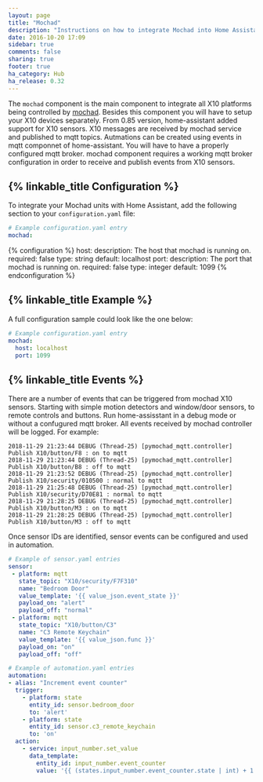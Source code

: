 ```yaml
---
layout: page
title: "Mochad"
description: "Instructions on how to integrate Mochad into Home Assistant."
date: 2016-10-20 17:09
sidebar: true
comments: false
sharing: true
footer: true
ha_category: Hub
ha_release: 0.32
---
```


The `mochad` component is the main component to integrate all X10 platforms being controlled by [mochad](https://sourceforge.net/projects/mochad/). Besides this component you will have to setup your X10 devices separately. From 0.85 version, home-assistant added support for X10 sensors. X10 messages are
received by mochad service and published to mqtt topics. Autmations can be created using events in mqtt componnet of home-assistant. You will have to have a properly configured mqtt broker. mochad component 
requires a working mqtt broker configuration in order to receive and publish events from X10 sensors.

## {% linkable_title Configuration %}

To integrate your Mochad units with Home Assistant, add the following section to your `configuration.yaml` file:

```yaml
# Example configuration.yaml entry
mochad:
```

{% configuration %}
host:
  description: The host that mochad is running on.
  required: false
  type: string
  default: localhost
port:
  description: The port that mochad is running on.
  required: false
  type: integer
  default: 1099
{% endconfiguration %}

## {% linkable_title Example %}

A full configuration sample could look like the one below:

```yaml
# Example configuration.yaml entry
mochad:
  host: localhost
  port: 1099
```
## {% linkable_title Events %}

There are a number of events that can be triggered from mochad X10 sensors. Starting with simple
motion detectors and window/door sensors, to remote controls and buttons. Run home-assisstant in a debug mode or without a confugured mqtt broker. All events received by mochad controller will be logged. For example:
```
2018-11-29 21:23:44 DEBUG (Thread-25) [pymochad_mqtt.controller] Publish X10/button/F8 : on to mqtt
2018-11-29 21:23:44 DEBUG (Thread-25) [pymochad_mqtt.controller] Publish X10/button/B8 : off to mqtt
2018-11-29 21:23:52 DEBUG (Thread-25) [pymochad_mqtt.controller] Publish X10/security/010500 : normal to mqtt
2018-11-29 21:25:48 DEBUG (Thread-25) [pymochad_mqtt.controller] Publish X10/security/D70E81 : normal to mqtt
2018-11-29 21:28:25 DEBUG (Thread-25) [pymochad_mqtt.controller] Publish X10/button/M3 : on to mqtt
2018-11-29 21:28:25 DEBUG (Thread-25) [pymochad_mqtt.controller] Publish X10/button/M3 : off to mqtt

```

Once sensor IDs are identified, sensor events can be configured and used in automation.

```yaml
# Example of sensor.yaml entries
sensor:
 - platform: mqtt
   state_topic: "X10/security/F7F310"
   name: "Bedroom Door"
   value_template: '{{ value_json.event_state }}'
   payload_on: "alert"
   payload_off: "normal"
 - platform: mqtt
   state_topic: "X10/button/C3"
   name: "C3 Remote Keychain"
   value_template: '{{ value_json.func }}'
   payload_on: "on"
   payload_off: "off"
```
```yaml
# Example of automation.yaml entries
automation:
- alias: "Increment event counter"
  trigger:
    - platform: state
      entity_id: sensor.bedroom_door
      to: 'alert'
    - platform: state
      entity_id: sensor.c3_remote_keychain
      to: 'on'
  action:
    - service: input_number.set_value
      data_template:
        entity_id: input_number.event_counter
        value: '{{ (states.input_number.event_counter.state | int) + 1 }}'
```

